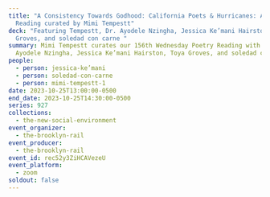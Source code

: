 ```yaml
---
title: "A Consistency Towards Godhood: California Poets & Hurricanes: A Rail
  Reading curated by Mimi Tempestt"
deck: "Featuring Tempestt, Dr. Ayodele Nzingha, Jessica Ke’mani Hairston, Toya
  Groves, and soledad con carne "
summary: Mimi Tempestt curates our 156th Wednesday Poetry Reading with Dr.
  Ayodele Nzingha, Jessica Ke’mani Hairston, Toya Groves, and soledad con carne.
people:
  - person: jessica-ke’mani
  - person: soledad-con-carne
  - person: mimi-tempestt-1
date: 2023-10-25T13:00:00-0500
end_date: 2023-10-25T14:30:00-0500
series: 927
collections:
  - the-new-social-environment
event_organizer:
  - the-brooklyn-rail
event_producer:
  - the-brooklyn-rail
event_id: rec52y3ZiHCAVezeU
event_platform:
  - zoom
soldout: false
---
```

